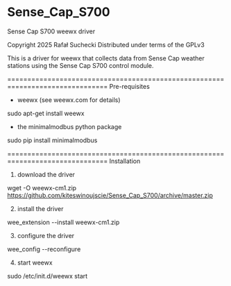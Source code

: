 # Sense_Cap_S700
Sense Cap S700 weewx driver

Copyright 2025 Rafał Suchecki
Distributed under terms of the GPLv3

This is a driver for weewx that collects data from Sense Cap weather stations
using the Sense Cap S700 control module.


===============================================================================
Pre-requisites

- weewx (see weewx.com for details)

sudo apt-get install weewx

- the minimalmodbus python package

sudo pip install minimalmodbus


===============================================================================
Installation

1) download the driver

wget -O weewx-cm1.zip https://github.com/kiteswinoujscie/Sense_Cap_S700/archive/master.zip

2) install the driver

wee_extension --install weewx-cm1.zip

3) configure the driver

wee_config --reconfigure

4) start weewx

sudo /etc/init.d/weewx start
